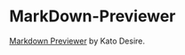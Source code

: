 # MarkDown-Previewer
[Markdown Previewer](https://katodesire63.github.io/MarkDown-Previewer/) by Kato Desire.

